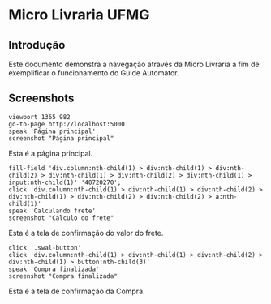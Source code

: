 # Micro Livraria UFMG

## Introdução

  Este documento demonstra a navegação através da Micro Livraria a fim de exemplificar o funcionamento do Guide Automator.

## Screenshots

```
viewport 1365 982
go-to-page http://localhost:5000
speak 'Página principal'
screenshot "Página principal"
```
Esta é a página principal.

```
fill-field 'div.column:nth-child(1) > div:nth-child(1) > div:nth-child(2) > div:nth-child(1) > div:nth-child(2) > div:nth-child(1) > input:nth-child(1)' '40720270';
click 'div.column:nth-child(1) > div:nth-child(1) > div:nth-child(2) > div:nth-child(1) > div:nth-child(2) > div:nth-child(2) > a:nth-child(1)'
speak 'Calculando frete'
screenshot "Cálculo do frete"
```
Esta é a tela de confirmação do valor do frete.

```
click '.swal-button'
click 'div.column:nth-child(1) > div:nth-child(1) > div:nth-child(2) > div:nth-child(1) > button:nth-child(3)'
speak 'Compra finalizada'
screenshot "Compra finalizada"
```
Esta é a tela de confirmação da Compra.
